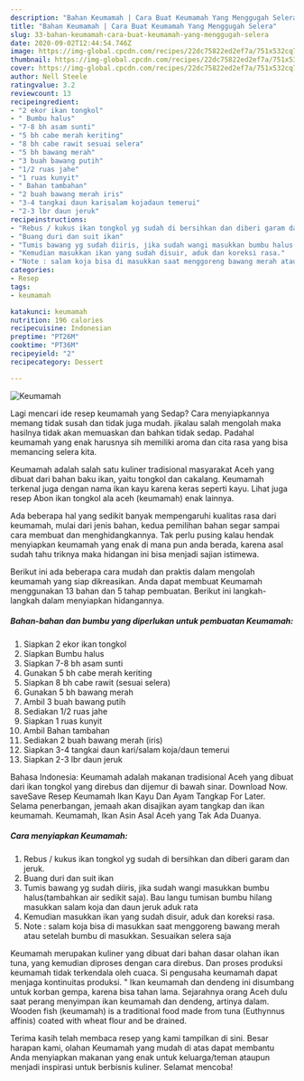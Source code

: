 ```yaml
---
description: "Bahan Keumamah | Cara Buat Keumamah Yang Menggugah Selera"
title: "Bahan Keumamah | Cara Buat Keumamah Yang Menggugah Selera"
slug: 33-bahan-keumamah-cara-buat-keumamah-yang-menggugah-selera
date: 2020-09-02T12:44:54.746Z
image: https://img-global.cpcdn.com/recipes/22dc75822ed2ef7a/751x532cq70/keumamah-foto-resep-utama.jpg
thumbnail: https://img-global.cpcdn.com/recipes/22dc75822ed2ef7a/751x532cq70/keumamah-foto-resep-utama.jpg
cover: https://img-global.cpcdn.com/recipes/22dc75822ed2ef7a/751x532cq70/keumamah-foto-resep-utama.jpg
author: Nell Steele
ratingvalue: 3.2
reviewcount: 13
recipeingredient:
- "2 ekor ikan tongkol"
- " Bumbu halus"
- "7-8 bh asam sunti"
- "5 bh cabe merah keriting"
- "8 bh cabe rawit sesuai selera"
- "5 bh bawang merah"
- "3 buah bawang putih"
- "1/2 ruas jahe"
- "1 ruas kunyit"
- " Bahan tambahan"
- "2 buah bawang merah iris"
- "3-4 tangkai daun karisalam kojadaun temerui"
- "2-3 lbr daun jeruk"
recipeinstructions:
- "Rebus / kukus ikan tongkol yg sudah di bersihkan dan diberi garam dan jeruk."
- "Buang duri dan suit ikan"
- "Tumis bawang yg sudah diiris, jika sudah wangi masukkan bumbu halus(tambahkan air sedikit saja). Bau langu tumisan bumbu hilang masukkan salam koja dan daun jeruk aduk rata"
- "Kemudian masukkan ikan yang sudah disuir, aduk dan koreksi rasa."
- "Note : salam koja bisa di masukkan saat menggoreng bawang merah atau setelah bumbu di masukkan. Sesuaikan selera saja"
categories:
- Resep
tags:
- keumamah

katakunci: keumamah 
nutrition: 196 calories
recipecuisine: Indonesian
preptime: "PT26M"
cooktime: "PT36M"
recipeyield: "2"
recipecategory: Dessert

---
```



![Keumamah](https://img-global.cpcdn.com/recipes/22dc75822ed2ef7a/751x532cq70/keumamah-foto-resep-utama.jpg)

Lagi mencari ide resep keumamah yang Sedap? Cara menyiapkannya memang tidak susah dan tidak juga mudah. jikalau salah mengolah maka hasilnya tidak akan memuaskan dan bahkan tidak sedap. Padahal keumamah yang enak harusnya sih memiliki aroma dan cita rasa yang bisa memancing selera kita.

Keumamah adalah salah satu kuliner tradisional masyarakat Aceh yang dibuat dari bahan baku ikan, yaitu tongkol dan cakalang. Keumamah terkenal juga dengan nama ikan kayu karena keras seperti kayu. Lihat juga resep Abon ikan tongkol ala aceh (keumamah) enak lainnya.

Ada beberapa hal yang sedikit banyak mempengaruhi kualitas rasa dari keumamah, mulai dari jenis bahan, kedua pemilihan bahan segar sampai cara membuat dan menghidangkannya. Tak perlu pusing kalau hendak menyiapkan keumamah yang enak di mana pun anda berada, karena asal sudah tahu triknya maka hidangan ini bisa menjadi sajian istimewa.


Berikut ini ada beberapa cara mudah dan praktis dalam mengolah keumamah yang siap dikreasikan. Anda dapat membuat Keumamah menggunakan 13 bahan dan 5 tahap pembuatan. Berikut ini langkah-langkah dalam menyiapkan hidangannya.

<!--inarticleads1-->

##### Bahan-bahan dan bumbu yang diperlukan untuk pembuatan Keumamah:

1. Siapkan 2 ekor ikan tongkol
1. Siapkan  Bumbu halus
1. Siapkan 7-8 bh asam sunti
1. Gunakan 5 bh cabe merah keriting
1. Siapkan 8 bh cabe rawit (sesuai selera)
1. Gunakan 5 bh bawang merah
1. Ambil 3 buah bawang putih
1. Sediakan 1/2 ruas jahe
1. Siapkan 1 ruas kunyit
1. Ambil  Bahan tambahan
1. Sediakan 2 buah bawang merah (iris)
1. Siapkan 3-4 tangkai daun kari/salam koja/daun temerui
1. Siapkan 2-3 lbr daun jeruk


Bahasa Indonesia: Keumamah adalah makanan tradisional Aceh yang dibuat dari ikan tongkol yang direbus dan dijemur di bawah sinar. Download Now. saveSave Resep Keumamah Ikan Kayu Dan Ayam Tangkap For Later. Selama penerbangan, jemaah akan disajikan ayam tangkap dan ikan keumamah. Keumamah, Ikan Asin Asal Aceh yang Tak Ada Duanya. 

<!--inarticleads2-->

##### Cara menyiapkan Keumamah:

1. Rebus / kukus ikan tongkol yg sudah di bersihkan dan diberi garam dan jeruk.
1. Buang duri dan suit ikan
1. Tumis bawang yg sudah diiris, jika sudah wangi masukkan bumbu halus(tambahkan air sedikit saja). Bau langu tumisan bumbu hilang masukkan salam koja dan daun jeruk aduk rata
1. Kemudian masukkan ikan yang sudah disuir, aduk dan koreksi rasa.
1. Note : salam koja bisa di masukkan saat menggoreng bawang merah atau setelah bumbu di masukkan. Sesuaikan selera saja


Keumamah merupakan kuliner yang dibuat dari bahan dasar olahan ikan tuna, yang kemudian diproses dengan cara direbus. Dan proses produksi keumamah tidak terkendala oleh cuaca. Si pengusaha keumamah dapat menjaga kontinuitas produksi. &#34; Ikan keumamah dan dendeng ini disumbang untuk korban gempa, karena bisa tahan lama. Sejarahnya orang Aceh dulu saat perang menyimpan ikan keumamah dan dendeng, artinya dalam. Wooden fish (keumamah) is a traditional food made from tuna (Euthynnus affinis) coated with wheat flour and be drained. 

Terima kasih telah membaca resep yang kami tampilkan di sini. Besar harapan kami, olahan Keumamah yang mudah di atas dapat membantu Anda menyiapkan makanan yang enak untuk keluarga/teman ataupun menjadi inspirasi untuk berbisnis kuliner. Selamat mencoba!
